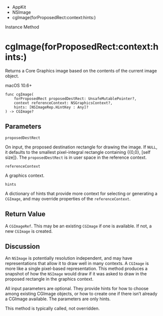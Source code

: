 

- AppKit
- NSImage
-  cgImage(forProposedRect:context:hints:) 

Instance Method

# cgImage(forProposedRect:context:hints:)

Returns a Core Graphics image based on the contents of the current image object.

macOS 10.6+

``` source
func cgImage(
    forProposedRect proposedDestRect: UnsafeMutablePointer?,
    context referenceContext: NSGraphicsContext?,
    hints: [NSImageRep.HintKey : Any]?
) -> CGImage?
```

## Parameters 

`proposedDestRect`  

On input, the proposed destination rectangle for drawing the image. If `NULL`, it defaults to the smallest pixel-integral rectangle containing {{0,0}, \[self size\]}. The `proposedDestRect` is in user space in the reference context.

`referenceContext`  

A graphics context.

`hints`  

A dictionary of hints that provide more context for selecting or generating a `CGImage`, and may override properties of the `referenceContext`.

## Return Value

A `CGImageRef`. This may be an existing `CGImage` if one is available. If not, a new `CGImage` is created.

## Discussion

An `NSImage` is potentially resolution independent, and may have representations that allow it to draw well in many contexts. A `CGImage` is more like a single pixel-based representation. This method produces a snapshot of how the `NSImage` would draw if it was asked to draw in the proposed rectangle in the graphics context.

All input parameters are optional. They provide hints for how to choose among existing CGImage objects, or how to create one if there isn’t already a CGImage available. The parameters are only hints.

This method is typically called, not overridden.

